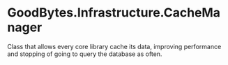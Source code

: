 # GoodBytes.Infrastructure.CacheManager

Class that allows every core library cache its data, improving performance and stopping of going to query the database as often.
